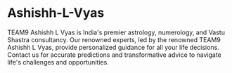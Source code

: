 # Ashishh-L-Vyas
TEAM9 Ashishh L Vyas is India's premier astrology, numerology, and Vastu Shastra consultancy. Our renowned experts, led by the renowned TEAM9 Ashishh L Vyas, provide personalized guidance for all your life decisions. Contact us for accurate predictions and transformative advice to navigate life's challenges and opportunities.
